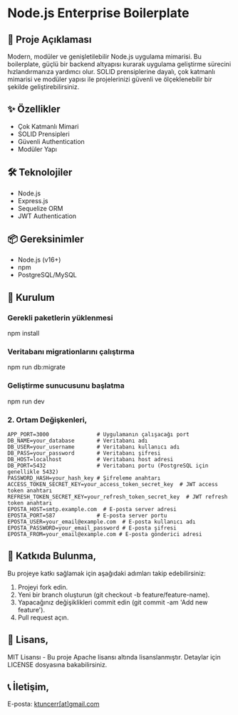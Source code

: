 # Node.js Enterprise Boilerplate

## 🚀 Proje Açıklaması
Modern, modüler ve genişletilebilir Node.js uygulama mimarisi. Bu boilerplate, güçlü bir backend altyapısı kurarak uygulama geliştirme sürecini hızlandırmanıza yardımcı olur. SOLID prensiplerine dayalı, çok katmanlı mimarisi ve modüler yapısı ile projelerinizi güvenli ve ölçeklenebilir bir şekilde geliştirebilirsiniz.

## ✨ Özellikler
- Çok Katmanlı Mimari
- SOLID Prensipleri
- Güvenli Authentication
- Modüler Yapı

## 🛠 Teknolojiler
- Node.js
- Express.js
- Sequelize ORM
- JWT Authentication

## 📦 Gereksinimler
- Node.js (v16+)
- npm
- PostgreSQL/MySQL

## 🔧 Kurulum


### Gerekli paketlerin yüklenmesi
npm install

### Veritabanı migrationlarını çalıştırma
npm run db:migrate

### Geliştirme sunucusunu başlatma
npm run dev

### 2. Ortam Değişkenleri,

```env
APP_PORT=3000               # Uygulamanın çalışacağı port
DB_NAME=your_database       # Veritabanı adı
DB_USER=your_username       # Veritabanı kullanıcı adı
DB_PASS=your_password       # Veritabanı şifresi
DB_HOST=localhost           # Veritabanı host adresi
DB_PORT=5432                # Veritabanı portu (PostgreSQL için genellikle 5432)
PASSWORD_HASH=your_hash_key # Şifreleme anahtarı
ACCESS_TOKEN_SECRET_KEY=your_access_token_secret_key  # JWT access token anahtarı
REFRESH_TOKEN_SECRET_KEY=your_refresh_token_secret_key  # JWT refresh token anahtarı
EPOSTA_HOST=smtp.example.com  # E-posta server adresi
EPOSTA_PORT=587             # E-posta server portu
EPOSTA_USER=your_email@example.com  # E-posta kullanıcı adı
EPOSTA_PASSWORD=your_email_password # E-posta şifresi
EPOSTA_FROM=your_email@example.com # E-posta gönderici adresi
```

## 🤝 Katkıda Bulunma,

Bu projeye katkı sağlamak için aşağıdaki adımları takip edebilirsiniz:

1. Projeyi fork edin.
2. Yeni bir branch oluşturun (git checkout -b feature/feature-name).
3. Yapacağınız değişiklikleri commit edin (git commit -am 'Add new feature').
4. Pull request açın.

## 📄 Lisans,
MIT Lisansı - Bu proje Apache lisansı altında lisanslanmıştır. Detaylar için LICENSE dosyasına bakabilirsiniz.


## 📞 İletişim,
E-posta: [ktuncerr[at]gmail.com](mailto:ktuncerr@gmail.com)
